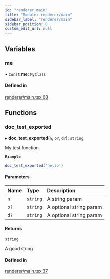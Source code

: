 ```yaml
---
id: "renderer_main"
title: "Module: renderer/main"
sidebar_label: "renderer/main"
sidebar_position: 0
custom_edit_url: null
---
```


## Variables

### me

• `Const` **me**: `MyClass`

#### Defined in

[renderer/main.tsx:68](https://github.com/bischoff-m/nodecode/blob/31a16d5/packages/nodecode-ui/src/renderer/main.tsx#L68)

## Functions

### doc\_test\_exported

▸ **doc_test_exported**(`n`, `o?`, `d?`): `string`

My test function.

**`Example`**

```ts
doc_test_exported('hello')
```

#### Parameters

| Name | Type | Description |
| :------ | :------ | :------ |
| `n` | `string` | A string param |
| `o?` | `string` | A optional string param |
| `d?` | `string` | A optional string param |

#### Returns

`string`

A good string

#### Defined in

[renderer/main.tsx:37](https://github.com/bischoff-m/nodecode/blob/31a16d5/packages/nodecode-ui/src/renderer/main.tsx#L37)
